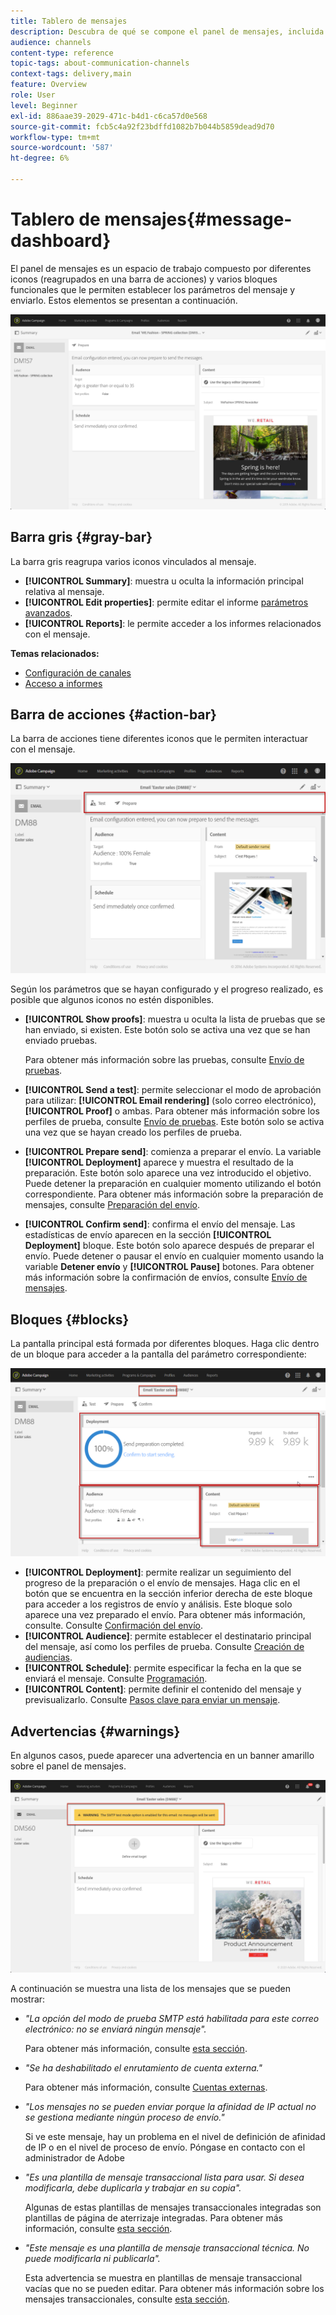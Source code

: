 ```yaml
---
title: Tablero de mensajes
description: Descubra de qué se compone el panel de mensajes, incluida la barra de acciones y los distintos bloques funcionales.
audience: channels
content-type: reference
topic-tags: about-communication-channels
context-tags: delivery,main
feature: Overview
role: User
level: Beginner
exl-id: 886aae39-2029-471c-b4d1-c6ca57d0e568
source-git-commit: fcb5c4a92f23bdffd1082b7b044b5859dead9d70
workflow-type: tm+mt
source-wordcount: '587'
ht-degree: 6%

---
```


# Tablero de mensajes{#message-dashboard}

El panel de mensajes es un espacio de trabajo compuesto por diferentes iconos (reagrupados en una barra de acciones) y varios bloques funcionales que le permiten establecer los parámetros del mensaje y enviarlo. Estos elementos se presentan a continuación.

![](assets/delivery_dashboard_2.png)

## Barra gris {#gray-bar}

La barra gris reagrupa varios iconos vinculados al mensaje.

* **[!UICONTROL Summary]**: muestra u oculta la información principal relativa al mensaje.
* **[!UICONTROL Edit properties]**: permite editar el informe [parámetros avanzados](../../administration/using/configuring-email-channel.md#list-of-email-properties).
* **[!UICONTROL Reports]**: le permite acceder a los informes relacionados con el mensaje.

**Temas relacionados:**

* [Configuración de canales](../../administration/using/about-channel-configuration.md)
* [Acceso a informes](../../reporting/using/about-dynamic-reports.md)

## Barra de acciones {#action-bar}

La barra de acciones tiene diferentes iconos que le permiten interactuar con el mensaje.

![](assets/delivery_dashboard_4.png)

Según los parámetros que se hayan configurado y el progreso realizado, es posible que algunos iconos no estén disponibles.

* **[!UICONTROL Show proofs]**: muestra u oculta la lista de pruebas que se han enviado, si existen. Este botón solo se activa una vez que se han enviado pruebas.

   Para obtener más información sobre las pruebas, consulte [Envío de pruebas](../../sending/using/sending-proofs.md).

* **[!UICONTROL Send a test]**: permite seleccionar el modo de aprobación para utilizar: **[!UICONTROL Email rendering]** (solo correo electrónico), **[!UICONTROL Proof]** o ambas. Para obtener más información sobre los perfiles de prueba, consulte [Envío de pruebas](../../sending/using/sending-proofs.md). Este botón solo se activa una vez que se hayan creado los perfiles de prueba.

* **[!UICONTROL Prepare send]**: comienza a preparar el envío. La variable **[!UICONTROL Deployment]** aparece y muestra el resultado de la preparación. Este botón solo aparece una vez introducido el objetivo. Puede detener la preparación en cualquier momento utilizando el botón correspondiente. Para obtener más información sobre la preparación de mensajes, consulte [Preparación del envío](../../sending/using/preparing-the-send.md).

* **[!UICONTROL Confirm send]**: confirma el envío del mensaje. Las estadísticas de envío aparecen en la sección **[!UICONTROL Deployment]** bloque. Este botón solo aparece después de preparar el envío. Puede detener o pausar el envío en cualquier momento usando la variable **Detener envío** y **[!UICONTROL Pause]** botones. Para obtener más información sobre la confirmación de envíos, consulte [Envío de mensajes](../../sending/using/confirming-the-send.md).

## Bloques {#blocks}

La pantalla principal está formada por diferentes bloques. Haga clic dentro de un bloque para acceder a la pantalla del parámetro correspondiente:

![](assets/delivery_dashboard_3.png)

* **[!UICONTROL Deployment]**: permite realizar un seguimiento del progreso de la preparación o el envío de mensajes. Haga clic en el botón que se encuentra en la sección inferior derecha de este bloque para acceder a los registros de envío y análisis. Este bloque solo aparece una vez preparado el envío. Para obtener más información, consulte. Consulte [Confirmación del envío](../../sending/using/confirming-the-send.md).
* **[!UICONTROL Audience]**: permite establecer el destinatario principal del mensaje, así como los perfiles de prueba. Consulte [Creación de audiencias](../../audiences/using/creating-audiences.md).
* **[!UICONTROL Schedule]**: permite especificar la fecha en la que se enviará el mensaje. Consulte [Programación](../../sending/using/about-scheduling-messages.md).
* **[!UICONTROL Content]**: permite definir el contenido del mensaje y previsualizarlo. Consulte [Pasos clave para enviar un mensaje](../../channels/using/key-steps-to-send-a-message.md).

## Advertencias {#warnings}

En algunos casos, puede aparecer una advertencia en un banner amarillo sobre el panel de mensajes.

![](assets/delivery_dashboard_warnings.png)

A continuación se muestra una lista de los mensajes que se pueden mostrar:

* *&quot;La opción del modo de prueba SMTP está habilitada para este correo electrónico: no se enviará ningún mensaje&quot;.*

   Para obtener más información, consulte [esta sección](../../administration/using/configuring-email-channel.md#smtp-test-mode).

* *&quot;Se ha deshabilitado el enrutamiento de cuenta externa.&quot;*

   Para obtener más información, consulte [Cuentas externas](../../administration/using/external-accounts.md).

* *&quot;Los mensajes no se pueden enviar porque la afinidad de IP actual no se gestiona mediante ningún proceso de envío.&quot;*

   Si ve este mensaje, hay un problema en el nivel de definición de afinidad de IP o en el nivel de proceso de envío. Póngase en contacto con el administrador de Adobe 

* *&quot;Es una plantilla de mensaje transaccional lista para usar. Si desea modificarla, debe duplicarla y trabajar en su copia&quot;.*

   Algunas de estas plantillas de mensajes transaccionales integradas son plantillas de página de aterrizaje integradas. Para obtener más información, consulte [esta sección](../../channels/using/landing-page-templates.md).

* *&quot;Este mensaje es una plantilla de mensaje transaccional técnica. No puede modificarla ni publicarla&quot;.*

   Esta advertencia se muestra en plantillas de mensaje transaccional vacías que no se pueden editar. Para obtener más información sobre los mensajes transaccionales, consulte [esta sección](../../channels/using/getting-started-with-transactional-msg.md).
